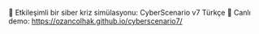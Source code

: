 🚨 Etkileşimli bir siber kriz simülasyonu: CyberScenario v7 Türkçe 📌 Canlı demo: https://ozancolhak.github.io/cyberscenario7/
